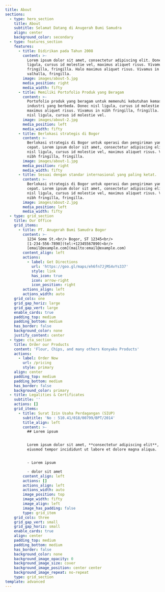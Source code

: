 ```yaml
---
title: About
sections:
  - type: hero_section
    title: About
    subtitle: Selamat Datang di Anugerah Bumi Samudra
    align: center
    background_color: secondary
  - type: features_section
    features:
      - title: Didirikan pada Tahun 2008
        content: >-
          Lorem ipsum dolor sit amet, consectetur adipiscing elit. Donec nisl
          ligula, cursus id molestie vel, maximus aliquet risus. Vivamus in nibh
          fringilla, fringilla. Halo maximus aliquet risus. Vivamus in nibh
          valhalla, fringilla.
        image: images/about-5.jpg
        media_position: right
        media_width: fifty
      - title: Memiliki Portofolio Produk yang Beragam
        content: >-
          Portofolio produk yang beragam untuk memenuhi kebutuhan kemasan
          industri yang berbeda. Donec nisl ligula, cursus id molestie vel,
          maximus aliquet risus. Vivamus in nibh fringilla, fringilla. Donec
          nisl ligula, cursus id molestie vel.
        image: images/about-2.jpg
        media_position: left
        media_width: fifty
      - title: Berlokasi strategis di Bogor
        content: >-
          Berlokasi strategis di Bogor untuk operasi dan pengiriman yang lebih
          cepat. Lorem ipsum dolor sit amet, consectetur adipiscing elit. Donec
          nisl ligula, cursus id molestie vel, maximus aliquet risus. Vivamus in
          nibh fringilla, fringilla.
        image: images/about-1.jpg
        media_position: right
        media_width: fifty
      - title: Sesuai dengan standar internasional yang paling ketat.
        content: >-
          Berlokasi strategis di Bogor untuk operasi dan pengiriman yang lebih
          cepat. Lorem ipsum dolor sit amet, consectetur adipiscing elit. Donec
          nisl ligula, cursus id molestie vel, maximus aliquet risus. Vivamus in
          nibh fringilla, fringilla.
        image: images/about-2.jpg
        media_position: left
        media_width: fifty
  - type: grid_section
    title: Our Office
    grid_items:
      - title: PT. Anugerah Bumi Samudra Bogor
        content: >-
          1234 Some St.<br/> Bogor, ST 12345<br/>
          [1-234-556-7890](tel:+12345567890)<br/>
          [email@example.com](mailto:email@example.com)
        content_align: left
        actions:
          - label: Get Directions
            url: 'https://goo.gl/maps/eh6fn7JjMS4vYs337'
            style: link
            has_icon: true
            icon: arrow-right
            icon_position: right
        actions_align: left
        actions_width: auto
    grid_cols: one
    grid_gap_horiz: large
    grid_gap_vert: large
    enable_cards: true
    padding_top: medium
    padding_bottom: medium
    has_border: false
    background_color: none
    justify_content: center
  - type: cta_section
    title: Order our Products
    content: 'Flour, Chips, and many others Konyaku Products'
    actions:
      - label: Order Now
        url: /pricing
        style: primary
    align: center
    padding_top: medium
    padding_bottom: medium
    has_border: false
    background_color: primary
  - title: Legalities & Certificates
    subtitle: ''
    actions: []
    grid_items:
      - title: Surat Izin Usaha Perdagangan (SIUP)
        subtitle: 'No : 510.41/018/00799/BPT/2014'
        title_align: left
        content: >-
          ## Lorem ipsum


          Lorem ipsum dolor sit amet, **consectetur adipiscing elit**, sed do
          eiusmod tempor incididunt ut labore et dolore magna aliqua.


          - Lorem ipsum

          - dolor sit amet
        content_align: left
        actions: []
        actions_align: left
        actions_width: auto
        image_position: top
        image_width: fifty
        image_align: left
        image_has_padding: false
        type: grid_item
    grid_cols: three
    grid_gap_vert: small
    grid_gap_horiz: small
    enable_cards: true
    align: center
    padding_top: medium
    padding_bottom: medium
    has_border: false
    background_color: none
    background_image_opacity: 0
    background_image_size: cover
    background_image_position: center center
    background_image_repeat: no-repeat
    type: grid_section
template: advanced
---
```

